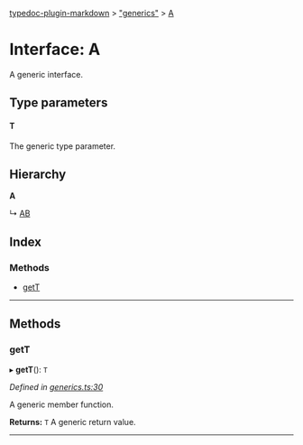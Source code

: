 [typedoc-plugin-markdown](../README.md) > ["generics"](../modules/_generics_.md) > [A](../interfaces/_generics_.a.md)

# Interface: A

A generic interface.

## Type parameters
#### T 

The generic type parameter.

## Hierarchy

**A**

↳  [AB](_generics_.ab.md)

## Index

### Methods

* [getT](_generics_.a.md#gett)

---

## Methods

<a id="gett"></a>

###  getT

▸ **getT**(): `T`

*Defined in [generics.ts:30](https://github.com/tgreyjs/typedoc-plugin-markdown/blob/master/test/src/generics.ts#L30)*

A generic member function.

**Returns:** `T`
A generic return value.

___

